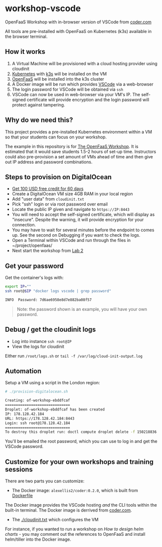 # workshop-vscode

OpenFaaS Workshop with in-browser version of VSCode from [coder.com](https://coder.com)

All tools are pre-installed with OpenFaaS on Kubernetes (k3s) available in the browser terminal.

## How it works

1) A Virtual Machine will be provisioned with a cloud hosting provider using cloudinit
2) [Kubernetes](https://kubernetes.io/) with [k3s](https://k3s.io/) will be installed on the VM
3) [OpenFaaS](https://www.openfaas.com/) will be installed into the k3s cluster
4) A Docker image will be run which provides [VSCode](https://k3s.io/) via a web-browser
5) The login password for VSCode will be obtained via `ssh`
6) VSCode can now be used in web-browser via your VM's IP. The self-signed certificate will provide encryption and the login password will protect against tampering.

## Why do we need this?

This project provides a pre-installed Kubernetes environment within a VM so that your students can focus on your workshop.

The example in this repository is for [The OpenFaaS Workshop](https://github.com/openfaas/workshop). It is estimated that it would save students 1.5-2 hours of set-up time. Instructors could also pre-provision a set amount of VMs ahead of time and then give out IP address and password combinations.

## Steps to provision on DigitalOcean

* [Get 100 USD free credit for 60 days](https://m.do.co/c/8d4e75e9886f)
* Create a DigitalOcean VM size 4GB RAM in your local region
* Add "user data" from `cloudinit.txt`
* Pick "ssh" login or via root password over email
* Locate the public IP given and navigate to `https://IP:8443`
* You will need to accept the self-signed certificate, which will display as "insecure". Despite the warning, it will provide encryption for your connection.
* You may have to wait for several minutes before the endpoint to comes up. See the second on Debugging if you want to check the logs.
* Open a Terminal within VSCode and run through the files in ~/project/openfaas/
* Next start the workshop from [Lab 2](https://github.com/openfaas/workshop#lab-2---test-things-out)

## Get your password

Get the container's logs with:

```sh
export IP=""
ssh root@$IP "docker logs vscode | grep password"

INFO  Password: 7d6ae6958e8d7e882ba08f57
```

> Note: the password shown is an example, you will have your own password.

## Debug / get the cloudinit logs

* Log into instance `ssh root@IP`
* View the logs for cloudinit

Either run `/root/logs.sh` or `tail -f /var/log/cloud-init-output.log`

## Automation

Setup a VM using a script in the London region:

```sh
# ./provision-digitalocean.sh

Creating: of-workshop-ebddfcaf
==============================
Droplet: of-workshop-ebddfcaf has been created
IP: 178.128.42.184
URL: https://178.128.42.184:8443
Login: ssh root@178.128.42.184
==============================
To destroy this droplet run: doctl compute droplet delete -f 150218836

```

You'll be emailed the root password, which you can use to log in and get the VSCode password.

## Customize for your own workshops and training sessions

There are two parts you can customize:

* The Docker image: `alexellis2/coder:0.2.0`, which is built from [Dockerfile](./Dockerfile)

The Docker image provides the VSCode hosting _and_ the CLI tools within the built-in terminal. The Docker image is derrived from [coder.com](https://coder.com).

* The [./cloudinit.txt](./cloudinit.txt) which configures the VM

For instance, if you wanted to run a workshop on *How to design helm charts* - you may comment out the references to OpenFaaS and install helm/tiller into the Docker image.


